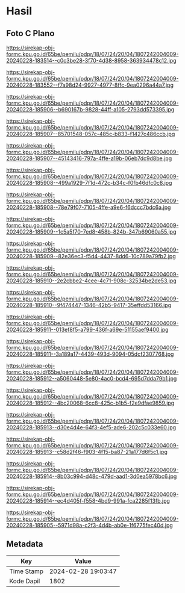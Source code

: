 # Hasil

## Foto C Plano

https://sirekap-obj-formc.kpu.go.id/65be/pemilu/pdpr/18/07/24/20/04/1807242004009-20240228-183514--c0c3be28-3f70-4d38-8958-363934478c12.jpg

https://sirekap-obj-formc.kpu.go.id/65be/pemilu/pdpr/18/07/24/20/04/1807242004009-20240228-183552--f7a98d24-9927-4977-8ffc-9ea0296a44a7.jpg

https://sirekap-obj-formc.kpu.go.id/65be/pemilu/pdpr/18/07/24/20/04/1807242004009-20240228-185906--b690167b-9828-44ff-a105-2793dd573395.jpg

https://sirekap-obj-formc.kpu.go.id/65be/pemilu/pdpr/18/07/24/20/04/1807242004009-20240228-185907--85701548-057c-485c-b833-f1427c486ccb.jpg

https://sirekap-obj-formc.kpu.go.id/65be/pemilu/pdpr/18/07/24/20/04/1807242004009-20240228-185907--45143416-797a-4ffe-a19b-06eb7dc9d8be.jpg

https://sirekap-obj-formc.kpu.go.id/65be/pemilu/pdpr/18/07/24/20/04/1807242004009-20240228-185908--499a1929-7f1d-472c-b34c-f0fb46dfc0c8.jpg

https://sirekap-obj-formc.kpu.go.id/65be/pemilu/pdpr/18/07/24/20/04/1807242004009-20240228-185908--78e79f07-7105-4ffe-a9e6-f6dccc7bdc6a.jpg

https://sirekap-obj-formc.kpu.go.id/65be/pemilu/pdpr/18/07/24/20/04/1807242004009-20240228-185909--1c5a5f70-7ed8-458b-824b-347b69060a55.jpg

https://sirekap-obj-formc.kpu.go.id/65be/pemilu/pdpr/18/07/24/20/04/1807242004009-20240228-185909--82e36ec3-f5d4-4437-8dd6-10c789a79fb2.jpg

https://sirekap-obj-formc.kpu.go.id/65be/pemilu/pdpr/18/07/24/20/04/1807242004009-20240228-185910--2e2cbbe2-4cee-4c71-908c-32534be2de53.jpg

https://sirekap-obj-formc.kpu.go.id/65be/pemilu/pdpr/18/07/24/20/04/1807242004009-20240228-185910--9f474447-1346-42b5-9417-35effdd53166.jpg

https://sirekap-obj-formc.kpu.go.id/65be/pemilu/pdpr/18/07/24/20/04/1807242004009-20240228-185911--013ef8f5-a799-436f-a69e-51155aef9400.jpg

https://sirekap-obj-formc.kpu.go.id/65be/pemilu/pdpr/18/07/24/20/04/1807242004009-20240228-185911--3a189a17-4439-493d-9094-05dcf2307768.jpg

https://sirekap-obj-formc.kpu.go.id/65be/pemilu/pdpr/18/07/24/20/04/1807242004009-20240228-185912--a5060448-5e80-4ac0-bcd4-695d7dda79b1.jpg

https://sirekap-obj-formc.kpu.go.id/65be/pemilu/pdpr/18/07/24/20/04/1807242004009-20240228-185912--4bc20068-6cc8-425c-b1b5-f2e9dfae9859.jpg

https://sirekap-obj-formc.kpu.go.id/65be/pemilu/pdpr/18/07/24/20/04/1807242004009-20240228-185913--d30e4d4e-64f3-4ef5-ade6-202c5c033e60.jpg

https://sirekap-obj-formc.kpu.go.id/65be/pemilu/pdpr/18/07/24/20/04/1807242004009-20240228-185913--c58d2f46-f903-4f15-ba87-21a177d6f5c1.jpg

https://sirekap-obj-formc.kpu.go.id/65be/pemilu/pdpr/18/07/24/20/04/1807242004009-20240228-185914--8b03c994-d48c-479d-aad1-3d0ea5978bc6.jpg

https://sirekap-obj-formc.kpu.go.id/65be/pemilu/pdpr/18/07/24/20/04/1807242004009-20240228-185914--ec4d405f-f558-4bd9-991a-fca2285f13fb.jpg

https://sirekap-obj-formc.kpu.go.id/65be/pemilu/pdpr/18/07/24/20/04/1807242004009-20240228-185905--5971d98a-c2f3-4d4b-ab0e-1f6775fec40d.jpg


## Metadata

| Key        | Value               |
| ---------- | ------------------- |
| Time Stamp | 2024-02-28 19:03:47 |
| Kode Dapil | 1802                |



